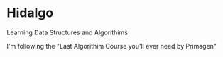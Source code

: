 # Hidalgo

Learning Data Structures and Algorithims

I'm following the "Last Algorithim Course you'll ever need by Primagen"
